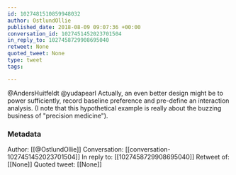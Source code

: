 ```yaml
---
id: 1027481510859948032
author: OstlundOllie
published_date: 2018-08-09 09:07:36 +00:00
conversation_id: 1027451452023701504
in_reply_to: 1027458729908695040
retweet: None
quoted_tweet: None
type: tweet
tags:

---
```


@AndersHuitfeldt @yudapearl Actually, an even better design might be to power sufficiently, record baseline preference and pre-define an interaction analysis. (I note that this hypothetical example is really about the buzzing business of "precision medicine").

### Metadata

Author: [[@OstlundOllie]]
Conversation: [[conversation-1027451452023701504]]
In reply to: [[1027458729908695040]]
Retweet of: [[None]]
Quoted tweet: [[None]]
